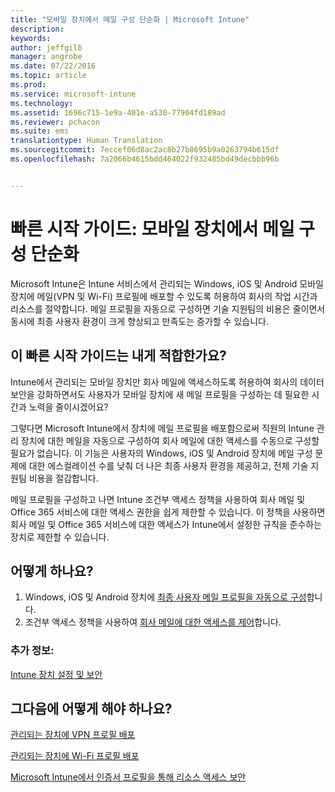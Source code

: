 ```yaml
---
title: "모바일 장치에서 메일 구성 단순화 | Microsoft Intune"
description: 
keywords: 
author: jeffgilb
manager: angrobe
ms.date: 07/22/2016
ms.topic: article
ms.prod: 
ms.service: microsoft-intune
ms.technology: 
ms.assetid: 1696c715-1e9a-401e-a530-77904fd189ad
ms.reviewer: pchacon
ms.suite: ems
translationtype: Human Translation
ms.sourcegitcommit: 7eccef06d8ac2ac8b27b8695b9a0263794b615df
ms.openlocfilehash: 7a2066b4615bdd464022f932485bd49decbbb96b


---
```


# 빠른 시작 가이드: 모바일 장치에서 메일 구성 단순화
Microsoft Intune은 Intune 서비스에서 관리되는 Windows, iOS 및 Android 모바일 장치에 메일(VPN 및 Wi-Fi) 프로필에 배포할 수 있도록 허용하여 회사의 작업 시간과 리소스를 절약합니다. 메일 프로필을 자동으로 구성하면 기술 지원팀의 비용은 줄이면서 동시에 최종 사용자 환경이 크게 향상되고 만족도는 증가할 수 있습니다.

## 이 빠른 시작 가이드는 내게 적합한가요?
Intune에서 관리되는 모바일 장치만 회사 메일에 액세스하도록 허용하여 회사의 데이터 보안을 강화하면서도 사용자가 모바일 장치에 새 메일 프로필을 구성하는 데 필요한 시간과 노력을 줄이시겠어요?

그렇다면 Microsoft Intune에서 장치에 메일 프로필을 배포함으로써 직원의 Intune 관리 장치에 대한 메일을 자동으로 구성하여 회사 메일에 대한 액세스를 수동으로 구성할 필요가 없습니다. 이 기능은 사용자의 Windows, iOS 및 Android 장치에 메일 구성 문제에 대한 에스컬레이션 수를 낮춰 더 나은 최종 사용자 환경을 제공하고, 전체 기술 지원팀 비용을 절감합니다.

메일 프로필을 구성하고 나면 Intune 조건부 액세스 정책을 사용하여 회사 메일 및 Office 365 서비스에 대한 액세스 권한을 쉽게 제한할 수 있습니다. 이 정책을 사용하면 회사 메일 및 Office 365 서비스에 대한 액세스가 Intune에서 설정한 규칙을 준수하는 장치로 제한할 수 있습니다.

## 어떻게 하나요?
1.  Windows, iOS 및 Android 장치에 [최종 사용자 메일 프로필을 자동으로 구성](/intune/deploy-use/configure-access-to-corporate-email-using-email-profiles-with-microsoft-intune)합니다.
2.  조건부 액세스 정책을 사용하여 [회사 메일에 대한 액세스를 제어](/intune/deploy-use/restrict-access-to-email-and-o365-services-with-microsoft-intune)합니다.


### 추가 정보:
[Intune 장치 설정 및 보안](/intune/deploy-use/manage-settings-and-features-on-your-devices-with-microsoft-intune-policies)

## 그다음에 어떻게 해야 하나요?
[관리되는 장치에 VPN 프로필 배포](/intune/deploy-use/vpn-connections-in-microsoft-intune)

[관리되는 장치에 Wi-Fi 프로필 배포](/intune/deploy-use/wi-fi-connections-in-microsoft-intune)

[Microsoft Intune에서 인증서 프로필을 통해 리소스 액세스 보안](/intune/deploy-use/secure-resource-access-with-certificate-profiles)



<!--HONumber=Jul16_HO4-->


